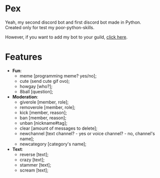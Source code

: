 # Pex
Yeah, my second discord bot and first discord bot made in Python. <br/>
Created only for test my poor-python-skills. <br/>

However, if you want to add my bot to your guild, [click here](https://discord.com/api/oauth2/authorize?client_id=755740440761729095&permissions=8&scope=bot).

# Features
* **Fun**:
  * meme [programming meme? yes/no]; 
  * cute (send cute gif ovo); 
  * howgay [who?]; 
  * 8ball [question];
* **Moderation**:
  * giverole [member, role];
  * removerole [member, role];
  * kick [member, reason];
  * ban [member, reason];
  * unban [nickname#tag];
  * clear [amount of messages to delete];
  * newchannel [text channel? - yes or voice channel? - no, channel's name];
  * newcategory [category's name];
* **Text**:
  * reverse [text];
  * crazy [text];
  * stammer [text];
  * scream [text];
